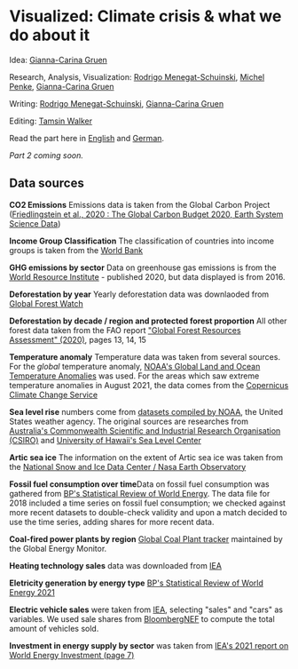 # Visualized: Climate crisis & what we do about it

Idea: [Gianna-Carina Gruen](https://twitter.com/giannagruen)

Research, Analysis, Visualization: [Rodrigo Menegat-Schuinski](https://twitter.com/rodrigomenegat), [Michel Penke](https://twitter.com/michelpenke), [Gianna-Carina Gruen](https://twitter.com/giannagruen)

Writing: [Rodrigo Menegat-Schuinski](https://twitter.com/rodrigomenegat), [Gianna-Carina Gruen](https://twitter.com/giannagruen)

Editing: [Tamsin Walker](https://twitter.com/tamsinkatew)

Read the part here in [English](https://dw.com/a-59652069) and [German](https://dw.com/a-59662624). 

*Part 2 coming soon.*

## Data sources

**CO2 Emissions** Emissions data is taken from the Global Carbon Project ([Friedlingstein et al., 2020 : The Global Carbon Budget 2020, Earth System Science Data](https://essd.copernicus.org/articles/12/3269/2020/))

**Income Group Classification** The classification of countries into income groups is taken from the [World Bank](https://datatopics.worldbank.org/world-development-indicators/the-world-by-income-and-region.html)

**GHG emissions by sector** Data on greenhouse gas emissions is from the [World Resource Institute](https://www.wri.org/data/world-greenhouse-gas-emissions-2016) - published 2020, but data displayed is from 2016.

**Deforestation by year** Yearly deforestation data was downlaoded from [Global Forest Watch](globalforestwatch.org/dashboards/global/)

**Deforestation by decade / region and protected forest proportion** All other forest data taken from the FAO report ["Global Forest Resources Assessment" (2020)](https://www.fao.org/3/ca9825en/ca9825en.pdf), pages 13, 14, 15

**Temperature anomaly** Temperature data was taken from several sources. For the *global* temperature anomaly, [NOAA's Global Land and Ocean Temperature Anomalies](https://www.ncdc.noaa.gov/cag/global/time-series) was used. For the areas which saw extreme temperature anomalies in August 2021, the data comes from the [Copernicus Climate Change Service](https://climate.copernicus.eu/new-dataset-era5-provides-free-and-detailed-information-understanding-global-climate)

**Sea level rise** numbers come from [datasets compiled by NOAA](https://www.climate.gov/news-features/understanding-climate/climate-change-global-sea-level), the United States weather agency. The original sources are researches from [Australia's Commonwealth Scientific and Industrial Research Organisation (CSIRO)](https://research.csiro.au/slrwavescoast/sea-level/) and [University of Hawaii's Sea Level Center](http://uhslc.soest.hawaii.edu/data/?fd)

**Artic sea ice** The information on the extent of Artic sea ice was taken from the [National Snow and Ice Data Center / Nasa Earth Observatory](https://nsidc.org/data/seaice_index)

**Fossil fuel consumption over time**Data on fossil fuel consumption was gathered from [BP's Statistical Review of World Energy](https://www.bp.com/content/dam/bp/business-sites/en/global/corporate/pdfs/energy-economics/statistical-review/bp-stats-review-2018-full-report.pdf). The data file for 2018 included a time series on fossil fuel consumption; we checked against more recent datasets to double-check validity and upon a match decided to use the time series, adding shares for more recent data.

**Coal-fired power plants by region** [Global Coal Plant tracker](https://docs.google.com/spreadsheets/d/1TmGMtqoUnUlxQ0Z8kDwBob5nV-W4Y2EWwgrq2RE3yR8/edit#gid=0) maintained by the Global Energy Monitor.

**Heating technology sales** data was downloaded from [IEA](https://www.iea.org/data-and-statistics/charts/heating-technology-sales-in-the-sustainable-development-scenario-2010-2030)

**Eletricity generation by energy type** [BP's Statistical Review of World Energy 2021](https://www.bp.com/en/global/corporate/energy-economics/statistical-review-of-world-energy.html)

**Electric vehicle sales** were taken from [IEA](https://www.iea.org/articles/global-ev-data-explorer), selecting "sales" and "cars" as variables. We used sale shares from [BloombergNEF](https://www.bloomberg.com/news/articles/2021-06-10/peak-internal-combustion-engine-may-already-be-years-behind-us) to compute the total amount of vehicles sold.

**Investment in energy supply by sector** was taken from [IEA's 2021 report on World Energy Investment (page 7)](https://iea.blob.core.windows.net/assets/5e6b3821-bb8f-4df4-a88b-e891cd8251e3/WorldEnergyInvestment2021.pdf)
